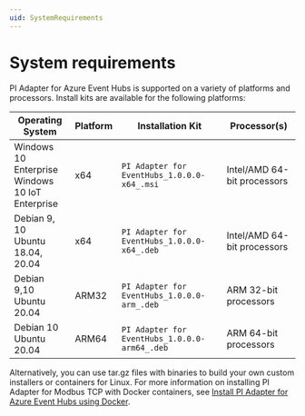 ```yaml
---
uid: SystemRequirements
---
```


# System requirements

PI Adapter for Azure Event Hubs is supported on a variety of platforms and processors. Install kits are available for the following platforms:

| Operating System | Platform | Installation Kit | Processor(s) |
|-------------------|-------------|----------------------------------|-------------|
| Windows 10 Enterprise <br>Windows 10 IoT Enterprise | x64 | `PI Adapter for EventHubs_1.0.0.0-x64_.msi`     | Intel/AMD 64-bit processors |
| Debian 9, 10 <br>Ubuntu 18.04, 20.04 | x64 | `PI Adapter for EventHubs_1.0.0.0-x64_.deb`     | Intel/AMD 64-bit processors |
| Debian 9,10 <br>Ubuntu 20.04 | ARM32 | `PI Adapter for EventHubs_1.0.0.0-arm_.deb`  | ARM 32-bit processors |
| Debian 10 <br>Ubuntu 20.04 | ARM64 | `PI Adapter for EventHubs_1.0.0.0-arm64_.deb`  | ARM 64-bit processors |

Alternatively, you can use tar.gz files with binaries to build your own custom installers or containers for Linux. For more information on installing PI Adapter for Modbus TCP with Docker containers, see [Install PI Adapter for Azure Event Hubs using Docker](xref:InstallPIAdapterForAzureEventHubsUsingDocker).
